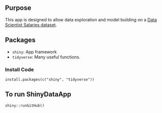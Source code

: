 ## Purpose

This app is designed to allow data exploration and model building on a [Data Scientist Salaries dataset](https://www.kaggle.com/datasets/ruchi798/data-science-job-salaries).

## Packages

-   `shiny`: App framework
-   `tidyverse`: Many useful functions.

### Install Code

```
install.packages(c("shiny", "tidyverse"))
```

## To run ShinyDataApp

```
shiny::runGitHub()
```
